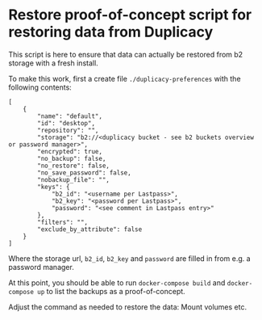 # Restore proof-of-concept script for restoring data from Duplicacy

This script is here to ensure that data can actually be restored from b2 storage
with a fresh install.

To make this work, first a create file `./duplicacy-preferences` with the following contents:
```
[
    {
        "name": "default",
        "id": "desktop",
        "repository": "",
        "storage": "b2://<duplicacy bucket - see b2 buckets overview or password manager>",
        "encrypted": true,
        "no_backup": false,
        "no_restore": false,
        "no_save_password": false,
        "nobackup_file": "",
        "keys": {
            "b2_id": "<username per Lastpass>",
            "b2_key": "<password per Lastpass>",
            "password": "<see comment in Lastpass entry>"
        },
        "filters": "",
        "exclude_by_attribute": false
    }
]
```

Where the storage url, `b2_id`, `b2_key` and `password` are filled in from e.g. a password manager.

At this point, you should be able to run `docker-compose build` and `docker-compose up` to list the backups as a proof-of-concept.

Adjust the command as needed to restore the data: Mount volumes etc.
